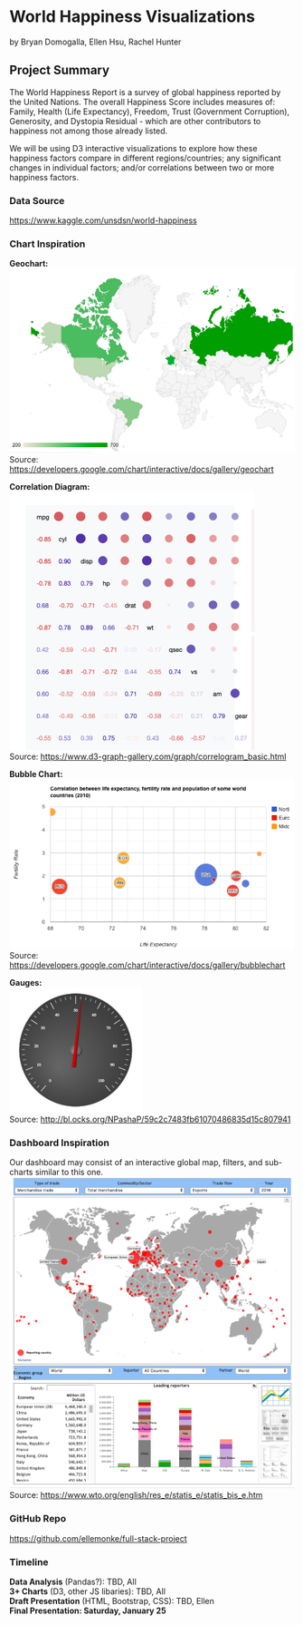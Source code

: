 # World Happiness Visualizations
by Bryan Domogalla, Ellen Hsu, Rachel Hunter

## Project Summary
The World Happiness Report is a survey of global happiness reported by the United Nations. The overall Happiness Score includes measures of: Family, Health (Life Expectancy), Freedom, Trust (Government Corruption), Generosity, and Dystopia Residual - which are other contributors to happiness not among those already listed. 

We will be using D3 interactive visualizations to explore how these happiness factors compare in different regions/countries; any significant changes in individual factors; and/or correlations between two or more happiness factors.

### Data Source
https://www.kaggle.com/unsdsn/world-happiness

### Chart Inspiration
**Geochart:**<br>
![**Geochart**](images/inspo-geochart.png)<br>
Source: https://developers.google.com/chart/interactive/docs/gallery/geochart

**Correlation Diagram:**<br>
![**Correlation Diagram**](images/inspo-correlation.png)<br>
Source: https://www.d3-graph-gallery.com/graph/correlogram_basic.html

**Bubble Chart:**<br>
![**Bubble Chart**](images/inspo-bubble.png)<br>
Source: https://developers.google.com/chart/interactive/docs/gallery/bubblechart

**Gauges:**<br>
![**Gauges**](images/inspo-gauges.png)<br>
Source: http://bl.ocks.org/NPashaP/59c2c7483fb61070486835d15c807941

### Dashboard Inspiration 
Our dashboard may consist of an interactive global map, filters, and sub-charts similar to this one.
![**Dashboard Inspo**](images/inspo-dashboard.png)<br>
Source: https://www.wto.org/english/res_e/statis_e/statis_bis_e.htm

### GitHub Repo
https://github.com/ellemonke/full-stack-project

### Timeline
**Data Analysis** (Pandas?): TBD, All<br>
**3+ Charts** (D3, other JS libaries): TBD, All<br>
**Draft Presentation** (HTML, Bootstrap, CSS): TBD, Ellen<br>
**Final Presentation: Saturday, January 25**